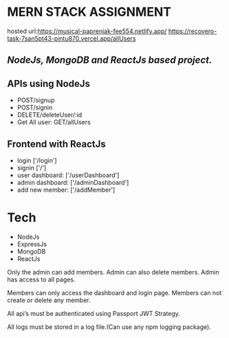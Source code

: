 # MERN STACK ASSIGNMENT
hosted url:https://musical-paprenjak-fee554.netlify.app/
https://recovero-task-7san5pt43-pintu870.vercel.app/allUsers

## _NodeJs, MongoDB and ReactJs based project._

## APIs using NodeJs
- POST/signup
- POST/signin
- DELETE/deleteUser/:id
- Get All user: GET/allUsers

## Frontend with ReactJs
- login ['/login']
- signin ['/']
- user dashboard: ['/userDashboard']
- admin dashboard: ['/adminDashboard']
- add new member: ['/addMember']

# Tech
- NodeJs
- ExpressJs
- MongoDB
- ReactJs


Only the admin can add members.
Admin can also delete members.
Admin has access to all pages.

Members can only access the dashboard and login
page. Members can not create or delete any member.

All api’s must be authenticated using Passport JWT Strategy.

All logs must be stored in a log file.(Can use any npm
logging package).





